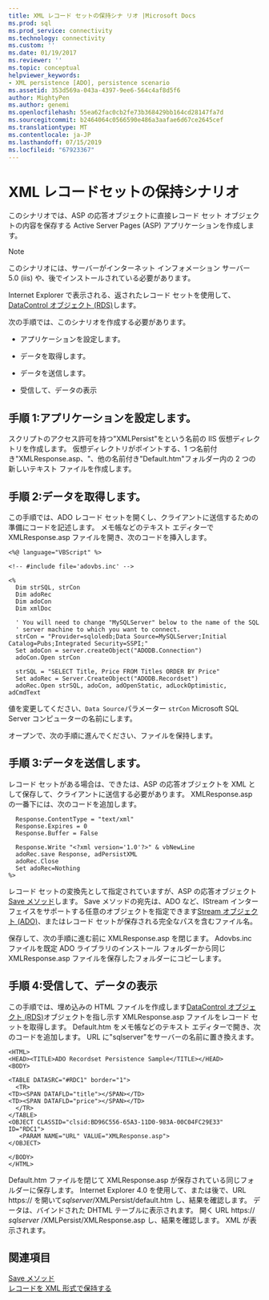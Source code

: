 ```yaml
---
title: XML レコード セットの保持シナ リオ |Microsoft Docs
ms.prod: sql
ms.prod_service: connectivity
ms.technology: connectivity
ms.custom: ''
ms.date: 01/19/2017
ms.reviewer: ''
ms.topic: conceptual
helpviewer_keywords:
- XML persistence [ADO], persistence scenario
ms.assetid: 353d569a-043a-4397-9ee6-564c4af8d5f6
author: MightyPen
ms.author: genemi
ms.openlocfilehash: 55ea62fac0cb2fe73b368429bb164cd28147fa7d
ms.sourcegitcommit: b2464064c0566590e486a3aafae6d67ce2645cef
ms.translationtype: MT
ms.contentlocale: ja-JP
ms.lasthandoff: 07/15/2019
ms.locfileid: "67923367"
---
```

# <a name="xml-recordset-persistence-scenario"></a>XML レコードセットの保持シナリオ
このシナリオでは、ASP の応答オブジェクトに直接レコード セット オブジェクトの内容を保存する Active Server Pages (ASP) アプリケーションを作成します。  
  
> [!NOTE]
>  このシナリオには、サーバーがインターネット インフォメーション サーバー 5.0 (iis) や、後でインストールされている必要があります。  
  
 Internet Explorer で表示される、返されたレコード セットを使用して、 [DataControl オブジェクト (RDS)](../../../ado/reference/rds-api/datacontrol-object-rds.md)します。  
  
 次の手順では、このシナリオを作成する必要があります。  
  
-   アプリケーションを設定します。  
  
-   データを取得します。  
  
-   データを送信します。  
  
-   受信して、データの表示  
  
## <a name="step-1-set-up-the-application"></a>手順 1:アプリケーションを設定します。  
 スクリプトのアクセス許可を持つ"XMLPersist"をという名前の IIS 仮想ディレクトリを作成します。 仮想ディレクトリがポイントする、1 つ名前付き"XMLResponse.asp、"、他の名前付き"Default.htm"フォルダー内の 2 つの新しいテキスト ファイルを作成します。  
  
## <a name="step-2-get-the-data"></a>手順 2:データを取得します。  
 この手順では、ADO レコード セットを開くし、クライアントに送信するための準備にコードを記述します。 メモ帳などのテキスト エディターで XMLResponse.asp ファイルを開き、次のコードを挿入します。  
  
```  
<%@ language="VBScript" %>  
  
<!-- #include file='adovbs.inc' -->  
  
<%  
  Dim strSQL, strCon  
  Dim adoRec   
  Dim adoCon   
  Dim xmlDoc   
  
  ' You will need to change "MySQLServer" below to the name of the SQL   
  ' server machine to which you want to connect.  
  strCon = "Provider=sqloledb;Data Source=MySQLServer;Initial Catalog=Pubs;Integrated Security=SSPI;"  
  Set adoCon = server.createObject("ADODB.Connection")  
  adoCon.Open strCon  
  
  strSQL = "SELECT Title, Price FROM Titles ORDER BY Price"  
  Set adoRec = Server.CreateObject("ADODB.Recordset")  
  adoRec.Open strSQL, adoCon, adOpenStatic, adLockOptimistic, adCmdText  
```  
  
 値を変更してください、`Data Source`パラメーター `strCon` Microsoft SQL Server コンピューターの名前にします。  
  
 オープンで、次の手順に進んでください、ファイルを保持します。  
  
## <a name="step-3-send-the-data"></a>手順 3:データを送信します。  
 レコード セットがある場合は、できたは、ASP の応答オブジェクトを XML として保存して、クライアントに送信する必要があります。 XMLResponse.asp の一番下には、次のコードを追加します。  
  
```  
  Response.ContentType = "text/xml"  
  Response.Expires = 0  
  Response.Buffer = False  
  
  Response.Write "<?xml version='1.0'?>" & vbNewLine  
  adoRec.save Response, adPersistXML  
  adoRec.Close  
  Set adoRec=Nothing  
%>  
```  
  
 レコード セットの変換先として指定されていますが、ASP の応答オブジェクト[Save メソッド](../../../ado/reference/ado-api/save-method.md)します。 Save メソッドの宛先は、ADO など、IStream インターフェイスをサポートする任意のオブジェクトを指定できます[Stream オブジェクト (ADO)](../../../ado/reference/ado-api/stream-object-ado.md)、またはレコード セットが保存される完全なパスを含むファイル名。  
  
 保存して、次の手順に進む前に XMLResponse.asp を閉じます。 Adovbs.inc ファイルを既定 ADO ライブラリのインストール フォルダーから同じ XMLResponse.asp ファイルを保存したフォルダーにコピーします。  
  
## <a name="step-4-receive-and-display-the-data"></a>手順 4:受信して、データの表示  
 この手順では、埋め込みの HTML ファイルを作成します[DataControl オブジェクト (RDS)](../../../ado/reference/rds-api/datacontrol-object-rds.md)オブジェクトを指し示す XMLResponse.asp ファイルをレコード セットを取得します。 Default.htm をメモ帳などのテキスト エディターで開き、次のコードを追加します。 URL に"sqlserver"をサーバーの名前に置き換えます。  
  
```  
<HTML>  
<HEAD><TITLE>ADO Recordset Persistence Sample</TITLE></HEAD>  
<BODY>  
  
<TABLE DATASRC="#RDC1" border="1">  
  <TR>  
<TD><SPAN DATAFLD="title"></SPAN></TD>  
<TD><SPAN DATAFLD="price"></SPAN></TD>  
  </TR>  
</TABLE>  
<OBJECT CLASSID="clsid:BD96C556-65A3-11D0-983A-00C04FC29E33" ID="RDC1">  
   <PARAM NAME="URL" VALUE="XMLResponse.asp">  
</OBJECT>  
  
</BODY>  
</HTML>  
```  
  
 Default.htm ファイルを閉じて XMLResponse.asp が保存されている同じフォルダーに保存します。 Internet Explorer 4.0 を使用して、または後で、URL https:// を開いて*sqlserver*/XMLPersist/default.htm し、結果を確認します。 データは、バインドされた DHTML テーブルに表示されます。 開く URL https:// *sqlserver* /XMLPersist/XMLResponse.asp し、結果を確認します。 XML が表示されます。  
  
## <a name="see-also"></a>関連項目  
 [Save メソッド](../../../ado/reference/ado-api/save-method.md)   
 [レコードを XML 形式で保持する](../../../ado/guide/data/persisting-records-in-xml-format.md)
